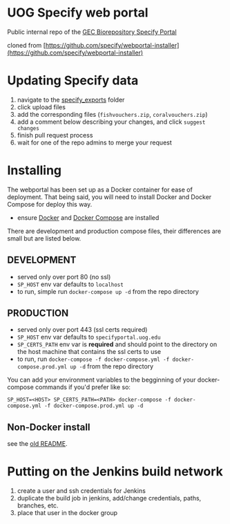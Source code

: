 # UOG Specify web portal

Public internal repo of the [GEC Biorepository Specify Portal](https://specifyportal.uog.edu/)

cloned from [https://github.com/specify/webportal-installer](https://github.com/specify/webportal-installer)  

# Updating Specify data

1. navigate to the [specify_exports](https://github.com/OIT-UOG/specify-webportal-installer/tree/master/specify_exports) folder
2. click upload files
3. add the corresponding files (`fishvouchers.zip`, `coralvouchers.zip`)
4. add a comment below describing your changes, and click `suggest changes`
5. finish pull request process
6. wait for one of the repo admins to merge your request

# Installing

The webportal has been set up as a Docker container for ease of deployment. That being said, you will need to install Docker and Docker Compose for deploy this way.  

* ensure [Docker](https://docs.docker.com/install/linux/docker-ce/ubuntu/) and [Docker Compose](https://github.com/docker/compose/releases) are installed

There are development and production compose files, their differences are small but are listed below.

## DEVELOPMENT

* served only over port 80 (no ssl)
* `SP_HOST` env var defaults to `localhost`
* to run, simple run `docker-compose up -d` from the repo directory

## PRODUCTION

* served only over port 443 (ssl certs required)
* `SP_HOST` env var defaults to `specifyportal.uog.edu`
* `SP_CERTS_PATH` env var is **required** and should point to the directory on the host machine that contains the ssl certs to use
* to run, run `docker-compose -f docker-compose.yml -f docker-compose.prod.yml up -d` from the repo directory 

You can add your environment variables to the begginning of your docker-compose commands if you'd prefer like so:

`SP_HOST=<HOST> SP_CERTS_PATH=<PATH> docker-compose -f docker-compose.yml -f docker-compose.prod.yml up -d`

## Non-Docker install

see the [old README](oldREADME.md).

# Putting on the Jenkins build network

1. create a user and ssh credentials for Jenkins
1. duplicate the build job in jenkins, add/change credentials, paths, branches, etc.
1. place that user in the docker group
